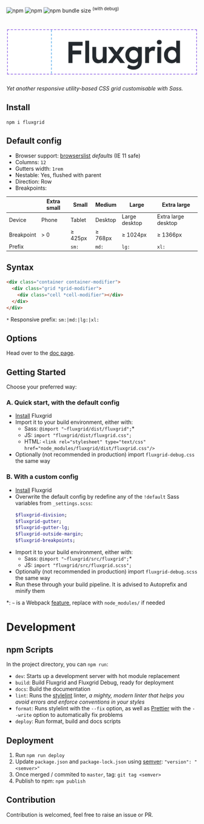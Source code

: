![npm](https://img.shields.io/npm/v/fluxgrid?style=flat-square) ![npm](https://img.shields.io/npm/dt/fluxgrid?style=flat-square) ![npm bundle size](https://img.shields.io/bundlephobia/minzip/fluxgrid?style=flat-square) <sup>(with debug)</sup>

# ![Fluxgrid](assets/img/fluxgrid.png)

_Yet another responsive utility-based CSS grid customisable with Sass._

## Install

```
npm i fluxgrid
```

## Default config

- Browser support: [browserslist](https://github.com/browserslist/browserslist) _defaults_ (IE 11 safe)
- Columns: `12`
- Gutters width: `1rem`
- Nestable: Yes, flushed with parent
- Direction: Row
- Breakpoints:

|            | Extra small | Small   | Medium  | Large         | Extra large         |
| ---------- | ----------- | ------- | ------- | ------------- | ------------------- |
| Device     | Phone       | Tablet  | Desktop | Large desktop | Extra large desktop |
| Breakpoint | > 0         | ≥ 425px | ≥ 768px | ≥ 1024px      | ≥ 1366px            |
| Prefix     |             | `sm:`   | `md:`   | `lg:`         | `xl:`               |

## Syntax

```html
<div class="container container-modifier">
  <div class="grid *grid-modifier">
    <div class="cell *cell-modifier"></div>
  </div>
</div>
```

`*` Responsive prefix: `sm:|md:|lg:|xl:`

## Options

Head over to the [doc page](https://johanmouchet.github.io/fluxgrid/).

## Getting Started

Choose your preferred way:

### A. Quick start, with the default config

- [Install](#install) Fluxgrid
- Import it to your build environment, either with:
  - Sass: `@import "~fluxgrid/dist/fluxgrid";`\*
  - JS: `import "fluxgrid/dist/fluxgrid.css";`
  - HTML: `<link rel="stylesheet" type="text/css" href="node_modules/fluxgrid/dist/fluxgrid.css"/>`
- Optionally (not recommended in production) import `fluxgrid-debug.css` the same way

### B. With a custom config

- [Install](#install) Fluxgrid
- Overwrite the default config by redefine any of the `!default` Sass variables from `_settings.scss`:
  ```scss
  $fluxgrid-division;
  $fluxgrid-gutter;
  $fluxgrid-gutter-lg;
  $fluxgrid-outside-margin;
  $fluxgrid-breakpoints;
  ```
- Import it to your build environment, either with:
  - Sass: `@import "~fluxgrid/src/fluxgrid";`\*
  - JS: `import "fluxgrid/src/fluxgrid.scss";`
- Optionally (not recommended in production) import `fluxgrid-debug.scss` the same way
- Run these through your build pipeline. It is advised to Autoprefix and minify them

\*: `~` is a Webpack [feature](https://webpack.js.org/loaders/css-loader/#url), replace with `node_modules/` if needed

# Development

## npm Scripts

In the project directory, you can `npm run`:

- `dev`: Starts up a development server with hot module replacement
- `build`: Build Fluxgrid and Fluxgrid Debug, ready for deployment
- `docs`: Build the documentation
- `lint`: Runs the [stylelint](https://stylelint.io/) linter, _a mighty, modern linter that helps you avoid errors and enforce conventions in your styles_
- `format`: Runs stylelint with the `--fix` option, as well as [Prettier](https://prettier.io/) with the `--write` option to automatically fix problems
- `deploy`: Run format, build and docs scripts

## Deployment

1. Run `npm run deploy`
2. Update `package.json` and `package-lock.json` using [semver](https://semver.org/): `"version": "<semver>"`
3. Once merged / commited to `master`, tag: `git tag <semver>`
4. Publish to npm: `npm publish`

## Contribution

Contribution is welcomed, feel free to raise an issue or PR.
